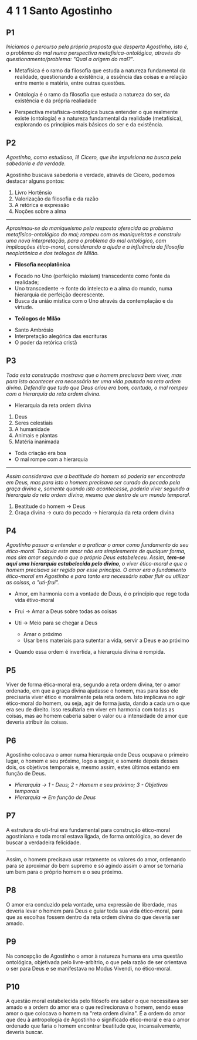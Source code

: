 # 4 1 1 Santo Agostinho

## P1

*Iniciamos o percurso pela própria proposta que desperta Agostinho, isto é, o problema do mal numa perspectiva metafísica-ontológica, através do questionamento/problema: "Qual a origem do mal?"*.

- Metafísica é o ramo da filosofia que estuda a natureza fundamental da realidade, questionando a existência, a essência das coisas e a relação entre mente e matéria, entre outras questões.

- Ontologia é o ramo da filosofia que estuda a natureza do ser, da existência e da própria realiadade

- Perspectiva metafísica-ontológica busca entender o que realmente existe (ontologia) e a natureza fundamental da realidade (metafísica), explorando os princípios mais básicos do ser e da existência.

## P2

*Agostinho, como estudioso, lê Cícero, que lhe impulsiona na busca pela sabedoria e da verdade.*

Agostinho buscava sabedoria e verdade, através de Cícero, podemos destacar alguns pontos:

1. Livro Hortênsio
2. Valorização da filosofia e da razão
3. A retórica e expressão
4. Noções sobre a alma
---------------------------------------------------------------------------------------------

*Aproximou-se do maniqueísmo pela resposta oferecida ao problema metafísico-ontológico do mal; rompeu com os maniqueístas e construiu uma nova interpretação, para o problema do mal ontológico, com implicações ético-moral, considerando a ajuda e a influência da filosofia neoplatônica e dos teólogos de Milão.*


* **Filosofia neoplatônica**
  
- Focado no Uno (perfeição máxiam) transcedente como fonte da realidade;
- Uno transcedente -> fonte do intelecto e a alma do mundo, numa hierarquia de perfeição decrescente.
- Busca da união mística com o Uno através da contemplação e da virtude.

* **Teólogos de Milão**
  
- Santo Ambrósio
- Interpretação alegórica das escrituras
- O poder da retórica cristã

## P3

*Toda esta construção mostrava que o homem precisava bem viver, mas para isto acontecer era necessário ter uma vida pautada na reta ordem divina. Defendia que tudo que Deus criou era bom, contudo, o mal rompeu com a hierarquia da reta ordem divina.*

- Hierarquia da reta ordem divina

1. Deus
2. Seres celestiais
3. A humanidade
4. Animais e plantas
5. Matéria inanimada

- Toda criação era boa
- O mal rompe com a hierarquia
---------------------------------------------------------------------------------------------

*Assim considerava que a beatitude do homem só poderia ser encontrada em Deus, mas para isto o homem precisava ser curado do pecado pela graça divina e, somente quando isto acontecesse, poderia viver segundo a hierarquia da reta ordem divina, mesmo que dentro de um mundo temporal.*

1. Beatitude do homem -> Deus
2. Graça divina -> cura do pecado -> hierarquia da reta ordem divina

## P4

*Agostinho passar a entender e a praticar o amor como fundamento do seu ético-moral. Todavia este amor não era simplesmente de qualquer forma, mas sim amar segundo o que o próprio Deus estabeleceu. Assim, **tem-se aqui uma hierarquia estabelecida pelo divino**, o viver ético-moral e que o homem precisava ser regido por esse princípio. O amor era o fundamento ético-moral em Agostinho e para tanto era necessário saber fluir ou utilizar as coisas, o "uti-frui".*

- Amor, em harmonia com a vontade de Deus, é o princípio que rege toda vida étivo-moral
  
- Frui -> Amar a Deus sobre todas as coisas
  
- Uti -> Meio para se chegar a Deus
    - Amar o próximo
    - Usar bens materiais para sutentar a vida, servir a Deus e ao próximo
    
- Quando essa ordem é invertida, a hierarquia divina é rompida.

## P5

Viver de forma ética-moral era, segundo a reta ordem divina, ter o amor ordenado, em que a graça divina ajudasse o homem, mas para isso ele precisaria viver ético e moralmente pela reta ordem. Isto implicava no agir ético-moral do homem, ou seja, agir de forma justa, dando a cada um o que era seu de direito. Isso resultaria em viver em harmonia com todas as coisas, mas ao homem caberia saber o valor ou a intensidade de amor que deveria atribuir às coisas.

  
## P6

Agostinho colocava o amor numa hierarquia onde Deus ocupava o primeiro lugar, o homem e seu próximo, logo a seguir, e somente depois desses dois, os objetivos temporais e, mesmo assim, estes últimos estando em função de Deus.

- *Hierarquia -> 1 - Deus; 2 - Homem e seu próximo; 3 - Objetivos temporais*
- *Hierarquia -> Em função de Deus*

## P7 

A estrutura do uti-frui era fundamental para construção ético-moral agostiniana e toda moral estava ligada, de forma ontológica, ao dever de buscar a verdadeira felicidade. 

-------------------------------------------------------------------------------------------

Assim, o homem precisava usar retamente os valores do amor, ordenando para se aproximar do bem supremo e só agindo assim o amor se tornaria um bem para o próprio homem e o seu próximo.


## P8

O amor era conduzido pela vontade, uma expressão de liberdade, mas deveria levar o homem para Deus e guiar toda sua vida ético-moral, para que as escolhas fossem dentro da reta ordem divina do que deveria ser amado.

## P9

Na concepção de Agostinho o amor à natureza humana era uma questão ontológica, objetivada pelo livre-arbítrio, o que pela razão de ser orientava o ser para Deus e se manifestava no Modus Vivendi, no ético-moral.

## P10

A questão moral estabelecida pelo filósofo era saber o que necessitava ser amado e a ordem do amor era o que redirecionava o homem, sendo esse amor o que colocava o homem na "reta ordem divina". É a ordem do amor que deu à antropologia de Agostinho o significado ético-moral e era o amor ordenado que faria o homem encontrar beatitude que, incansalvemente, deveria buscar.